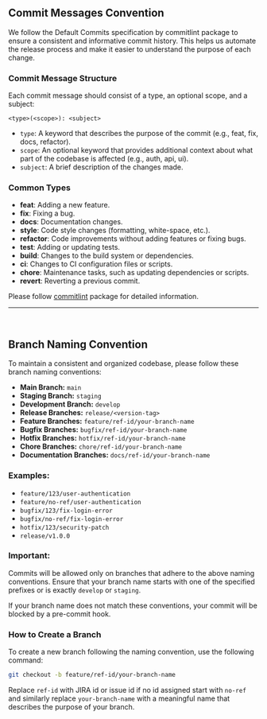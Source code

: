 ## Commit Messages Convention
We follow the Default Commits specification by commitlint package to ensure a consistent and informative commit history. This helps us automate the release process and make it easier to understand the purpose of each change.

### Commit Message Structure
Each commit message should consist of a type, an optional scope, and a subject:

```vim
<type>(<scope>): <subject>
```
* `type`: A keyword that describes the purpose of the commit (e.g., feat, fix, docs, refactor).
* `scope`: An optional keyword that provides additional context about what part of the codebase is affected (e.g., auth, api, ui).
* `subject`: A brief description of the changes made.
### Common Types
* **feat**: Adding a new feature.
* **fix**: Fixing a bug.
* **docs**: Documentation changes.
* **style**: Code style changes (formatting, white-space, etc.).
* **refactor**: Code improvements without adding features or fixing bugs.
* **test**: Adding or updating tests.
* **build**: Changes to the build system or dependencies.
* **ci**: Changes to CI configuration files or scripts.
* **chore**: Maintenance tasks, such as updating dependencies or scripts.
* **revert**: Reverting a previous commit.

Please follow [commitlint](https://github.com/conventional-changelog/commitlint) package for detailed information.
_____

<br/>

## Branch Naming Convention

To maintain a consistent and organized codebase, please follow these branch naming conventions:

- **Main Branch:** `main`
- **Staging Branch:** `staging`
- **Development Branch:** `develop`
- **Release Branches:** `release/<version-tag>`
- **Feature Branches:** `feature/ref-id/your-branch-name`
- **Bugfix Branches:** `bugfix/ref-id/your-branch-name`
- **Hotfix Branches:** `hotfix/ref-id/your-branch-name`
- **Chore Branches:** `chore/ref-id/your-branch-name`
- **Documentation Branches:** `docs/ref-id/your-branch-name`

### Examples:
- `feature/123/user-authentication`
- `feature/no-ref/user-authentication`
- `bugfix/123/fix-login-error`
- `bugfix/no-ref/fix-login-error`
- `hotfix/123/security-patch`
- `release/v1.0.0`

### Important:
Commits will be allowed only on branches that adhere to the above naming conventions. Ensure that your branch name starts with one of the specified prefixes or is exactly `develop` or `staging`.

If your branch name does not match these conventions, your commit will be blocked by a pre-commit hook.

### How to Create a Branch

To create a new branch following the naming convention, use the following command:

```bash
git checkout -b feature/ref-id/your-branch-name
```
Replace `ref-id` with JIRA id or issue id if no id assigned start with `no-ref` and similarly replace `your-branch-name` with a meaningful name that describes the purpose of your branch.
